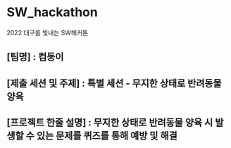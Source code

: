# SW_hackathon
2022 대구를 빛내는 SW해커톤

## [팀명] : 컴둥이
## [제출 세션 및 주제] : 특별 세션 - 무지한 상태로 반려동물 양육
## [프로젝트 한줄 설명] : 무지한 상태로 반려동물 양육 시 발생할 수 있는 문제를 퀴즈를 통해 예방 및 해결

